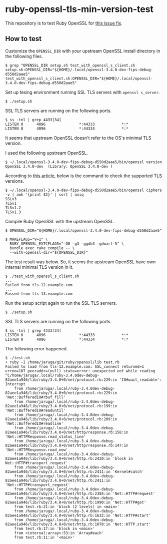 # ruby-openssl-tls-min-version-test

This repository is to test Ruby OpenSSL for [this issue fix](https://github.com/ruby/openssl/pull/710).

## How to test

Customize the `OPENSSL_DIR` with your upstream OpenSSL install directory in the following files.

```
$ grep ^OPENSSL_DIR setup.sh test_with_openssl_s_client.sh
setup.sh:OPENSSL_DIR="${HOME}/.local/openssl-3.4.0-dev-fips-debug-d550d2aae5"
test_with_openssl_s_client.sh:OPENSSL_DIR="${HOME}/.local/openssl-3.4.0-dev-fips-debug-d550d2aae5"
```

Set up tesing environment running SSL TLS servers with `openssl s_server`.

```
$ ./setup.sh
```

SSL TLS servers are running on the following ports.

```
$ ss -tnl | grep 4433[34]
LISTEN 0      4096               *:44333            *:*
LISTEN 0      4096               *:44334            *:*
```

It seems that upstream OpenSSL doesn't refer to the OS's minimal TLS version.

I used the following upstream OpenSSL.

```
$ ~/.local/openssl-3.4.0-dev-fips-debug-d550d2aae5/bin/openssl version
OpenSSL 3.4.0-dev  (Library: OpenSSL 3.4.0-dev )
```

According to [this article](https://stackoverflow.com/questions/27430158/list-supported-ssl-tls-versions-for-a-specific-openssl-build), below is the command to check the supported TLS versions.

```
$ ~/.local/openssl-3.4.0-dev-fips-debug-d550d2aae5/bin/openssl ciphers -v | awk '{print $2}' | sort | uniq
SSLv3
TLSv1
TLSv1.2
TLSv1.3
```

Compile Ruby OpenSSL with the upstream OpenSSL.

```
$ OPENSSL_DIR="${HOME}/.local/openssl-3.4.0-dev-fips-debug-d550d2aae5"

$ MAKEFLAGS="V=1" \
  RUBY_OPENSSL_EXTCFLAGS="-O0 -g3 -ggdb3 -gdwarf-5" \
  bundle exec rake compile -- \
  --with-openssl-dir="${OPENSSL_DIR}"
```

The test result was below. So, it seems the upstream OpenSSL have own internal minimal TLS version in it.

```
$ ./test_with_openssl_s_client.sh
...
Failed from tls-12.example.com
...
Passed from tls-13.example.com
```

Run the setup script again to run the SSL TLS servers.

```
$ ./setup.sh
```

SSL TLS servers are running on the following ports.

```
$ ss -tnl | grep 4433[34]
LISTEN 0      4096               *:44333            *:*
LISTEN 0      4096               *:44334            *:*
```

The following error happened.

```
$ ./test.sh
+ ruby -I /home/jaruga/git/ruby/openssl/lib test.rb
Failed to load from tls-12.example.com: SSL_connect returned=1 errno=107 peeraddr=(null) state=error: unexpected eof while reading
^C/home/jaruga/.local/ruby-3.4.0dev-debug-82aee1a946/lib/ruby/3.4.0+0/net/protocol.rb:229:in 'IO#wait_readable': Interrupt
	from /home/jaruga/.local/ruby-3.4.0dev-debug-82aee1a946/lib/ruby/3.4.0+0/net/protocol.rb:229:in 'Net::BufferedIO#rbuf_fill'
	from /home/jaruga/.local/ruby-3.4.0dev-debug-82aee1a946/lib/ruby/3.4.0+0/net/protocol.rb:199:in 'Net::BufferedIO#readuntil'
	from /home/jaruga/.local/ruby-3.4.0dev-debug-82aee1a946/lib/ruby/3.4.0+0/net/protocol.rb:209:in 'Net::BufferedIO#readline'
	from /home/jaruga/.local/ruby-3.4.0dev-debug-82aee1a946/lib/ruby/3.4.0+0/net/http/response.rb:158:in 'Net::HTTPResponse.read_status_line'
	from /home/jaruga/.local/ruby-3.4.0dev-debug-82aee1a946/lib/ruby/3.4.0+0/net/http/response.rb:147:in 'Net::HTTPResponse.read_new'
	from /home/jaruga/.local/ruby-3.4.0dev-debug-82aee1a946/lib/ruby/3.4.0+0/net/http.rb:2420:in 'block in Net::HTTP#transport_request'
	from /home/jaruga/.local/ruby-3.4.0dev-debug-82aee1a946/lib/ruby/3.4.0+0/net/http.rb:2411:in 'Kernel#catch'
	from /home/jaruga/.local/ruby-3.4.0dev-debug-82aee1a946/lib/ruby/3.4.0+0/net/http.rb:2411:in 'Net::HTTP#transport_request'
	from /home/jaruga/.local/ruby-3.4.0dev-debug-82aee1a946/lib/ruby/3.4.0+0/net/http.rb:2384:in 'Net::HTTP#request'
	from /home/jaruga/.local/ruby-3.4.0dev-debug-82aee1a946/lib/ruby/3.4.0+0/net/http.rb:1990:in 'Net::HTTP#get'
	from test.rb:21:in 'block (2 levels) in <main>'
	from /home/jaruga/.local/ruby-3.4.0dev-debug-82aee1a946/lib/ruby/3.4.0+0/net/http.rb:1632:in 'Net::HTTP#start'
	from /home/jaruga/.local/ruby-3.4.0dev-debug-82aee1a946/lib/ruby/3.4.0+0/net/http.rb:1070:in 'Net::HTTP.start'
	from test.rb:17:in 'block in <main>'
	from <internal:array>:53:in 'Array#each'
	from test.rb:11:in '<main>'
```
